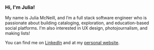 ### Hi, I'm Julia!

My name is Julia McNeill, and I’m a full stack software engineer who is passionate about building cataloging, exploration, and education-based social platforms. I'm also interested in UX design, photojournalism, and making lists!

You can find me on [LinkedIn](https://www.linkedin.com/in/juliamcn/) and at my [personal website](https://www.juliamcneill.com/).
